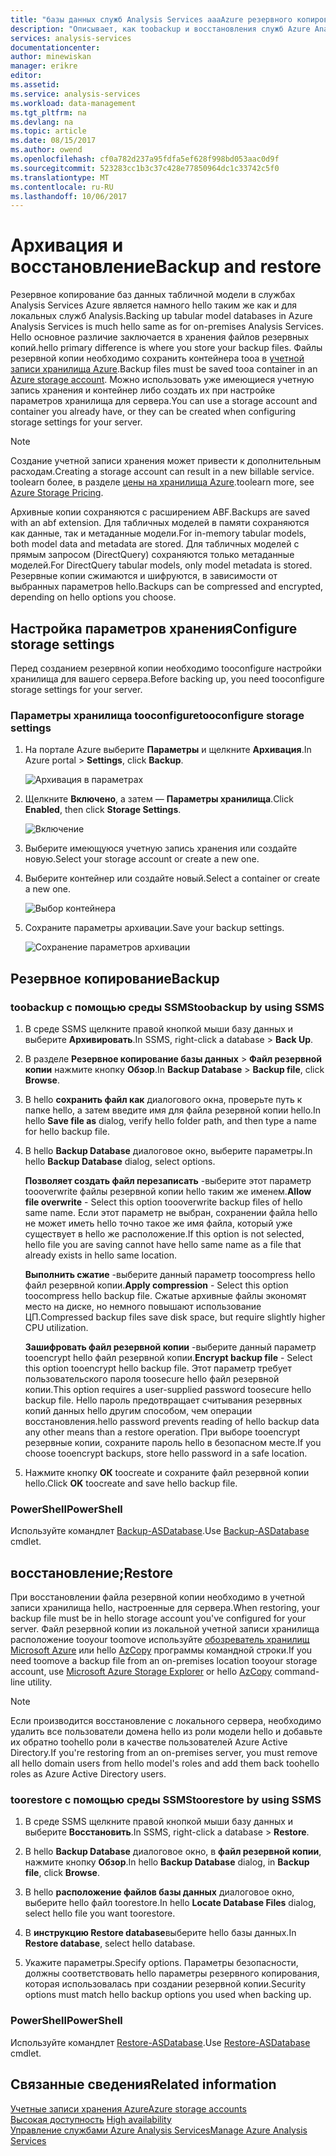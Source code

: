 ```yaml
---
title: "базы данных служб Analysis Services aaaAzure резервного копирования и восстановления | Документы Microsoft"
description: "Описывает, как toobackup и восстановления служб Azure Analysis Services базы данных."
services: analysis-services
documentationcenter: 
author: minewiskan
manager: erikre
editor: 
ms.assetid: 
ms.service: analysis-services
ms.workload: data-management
ms.tgt_pltfrm: na
ms.devlang: na
ms.topic: article
ms.date: 08/15/2017
ms.author: owend
ms.openlocfilehash: cf0a782d237a95fdfa5ef628f998bd053aac0d9f
ms.sourcegitcommit: 523283cc1b3c37c428e77850964dc1c33742c5f0
ms.translationtype: MT
ms.contentlocale: ru-RU
ms.lasthandoff: 10/06/2017
---
```

# <a name="backup-and-restore"></a><span data-ttu-id="c6d85-103">Архивация и восстановление</span><span class="sxs-lookup"><span data-stu-id="c6d85-103">Backup and restore</span></span>

<span data-ttu-id="c6d85-104">Резервное копирование баз данных табличной модели в службах Analysis Services Azure является намного hello таким же как и для локальных служб Analysis.</span><span class="sxs-lookup"><span data-stu-id="c6d85-104">Backing up tabular model databases in Azure Analysis Services is much hello same as for on-premises Analysis Services.</span></span> <span data-ttu-id="c6d85-105">Hello основное различие заключается в хранения файлов резервных копий.</span><span class="sxs-lookup"><span data-stu-id="c6d85-105">hello primary difference is where you store your backup files.</span></span> <span data-ttu-id="c6d85-106">Файлы резервной копии необходимо сохранить контейнера tooa в [учетной записи хранилища Azure](../storage/common/storage-create-storage-account.md).</span><span class="sxs-lookup"><span data-stu-id="c6d85-106">Backup files must be saved tooa container in an [Azure storage account](../storage/common/storage-create-storage-account.md).</span></span> <span data-ttu-id="c6d85-107">Можно использовать уже имеющиеся учетную запись хранения и контейнер либо создать их при настройке параметров хранилища для сервера.</span><span class="sxs-lookup"><span data-stu-id="c6d85-107">You can use a storage account and container you already have, or they can be created when configuring storage settings for your server.</span></span>

> [!NOTE]
> <span data-ttu-id="c6d85-108">Создание учетной записи хранения может привести к дополнительным расходам.</span><span class="sxs-lookup"><span data-stu-id="c6d85-108">Creating a storage account can result in a new billable service.</span></span> <span data-ttu-id="c6d85-109">toolearn более, в разделе [цены на хранилища Azure](https://azure.microsoft.com/pricing/details/storage/blobs/).</span><span class="sxs-lookup"><span data-stu-id="c6d85-109">toolearn more, see [Azure Storage Pricing](https://azure.microsoft.com/pricing/details/storage/blobs/).</span></span>
> 
> 

<span data-ttu-id="c6d85-110">Архивные копии сохраняются с расширением ABF.</span><span class="sxs-lookup"><span data-stu-id="c6d85-110">Backups are saved with an abf extension.</span></span> <span data-ttu-id="c6d85-111">Для табличных моделей в памяти сохраняются как данные, так и метаданные модели.</span><span class="sxs-lookup"><span data-stu-id="c6d85-111">For in-memory tabular models, both model data and metadata are stored.</span></span> <span data-ttu-id="c6d85-112">Для табличных моделей с прямым запросом (DirectQuery) сохраняются только метаданные моделей.</span><span class="sxs-lookup"><span data-stu-id="c6d85-112">For DirectQuery tabular models, only model metadata is stored.</span></span> <span data-ttu-id="c6d85-113">Резервные копии сжимаются и шифруются, в зависимости от выбранных параметров hello.</span><span class="sxs-lookup"><span data-stu-id="c6d85-113">Backups can be compressed and encrypted, depending on hello options you choose.</span></span> 



## <a name="configure-storage-settings"></a><span data-ttu-id="c6d85-114">Настройка параметров хранения</span><span class="sxs-lookup"><span data-stu-id="c6d85-114">Configure storage settings</span></span>
<span data-ttu-id="c6d85-115">Перед созданием резервной копии необходимо tooconfigure настройки хранилища для вашего сервера.</span><span class="sxs-lookup"><span data-stu-id="c6d85-115">Before backing up, you need tooconfigure storage settings for your server.</span></span>


### <a name="tooconfigure-storage-settings"></a><span data-ttu-id="c6d85-116">Параметры хранилища tooconfigure</span><span class="sxs-lookup"><span data-stu-id="c6d85-116">tooconfigure storage settings</span></span>
1.  <span data-ttu-id="c6d85-117">На портале Azure выберите **Параметры** и щелкните **Архивация**.</span><span class="sxs-lookup"><span data-stu-id="c6d85-117">In Azure portal > **Settings**, click **Backup**.</span></span>

    ![Архивация в параметрах](./media/analysis-services-backup/aas-backup-backups.png)

2.  <span data-ttu-id="c6d85-119">Щелкните **Включено**, а затем — **Параметры хранилища**.</span><span class="sxs-lookup"><span data-stu-id="c6d85-119">Click **Enabled**, then click **Storage Settings**.</span></span>

    ![Включение](./media/analysis-services-backup/aas-backup-enable.png)

3. <span data-ttu-id="c6d85-121">Выберите имеющуюся учетную запись хранения или создайте новую.</span><span class="sxs-lookup"><span data-stu-id="c6d85-121">Select your storage account or create a new one.</span></span>

4. <span data-ttu-id="c6d85-122">Выберите контейнер или создайте новый.</span><span class="sxs-lookup"><span data-stu-id="c6d85-122">Select a container or create a new one.</span></span>

    ![Выбор контейнера](./media/analysis-services-backup/aas-backup-container.png)

5. <span data-ttu-id="c6d85-124">Сохраните параметры архивации.</span><span class="sxs-lookup"><span data-stu-id="c6d85-124">Save your backup settings.</span></span>

    ![Сохранение параметров архивации](./media/analysis-services-backup/aas-backup-save.png)

## <a name="backup"></a><span data-ttu-id="c6d85-126">Резервное копирование</span><span class="sxs-lookup"><span data-stu-id="c6d85-126">Backup</span></span>

### <a name="toobackup-by-using-ssms"></a><span data-ttu-id="c6d85-127">toobackup с помощью среды SSMS</span><span class="sxs-lookup"><span data-stu-id="c6d85-127">toobackup by using SSMS</span></span>

1. <span data-ttu-id="c6d85-128">В среде SSMS щелкните правой кнопкой мыши базу данных и выберите **Архивировать**.</span><span class="sxs-lookup"><span data-stu-id="c6d85-128">In SSMS, right-click a database > **Back Up**.</span></span>

2. <span data-ttu-id="c6d85-129">В разделе **Резервное копирование базы данных** > **Файл резервной копии** нажмите кнопку **Обзор**.</span><span class="sxs-lookup"><span data-stu-id="c6d85-129">In **Backup Database** > **Backup file**, click **Browse**.</span></span>

3. <span data-ttu-id="c6d85-130">В hello **сохранить файл как** диалогового окна, проверьте путь к папке hello, а затем введите имя для файла резервной копии hello.</span><span class="sxs-lookup"><span data-stu-id="c6d85-130">In hello **Save file as** dialog, verify hello folder path, and then type a name for hello backup file.</span></span> 

4. <span data-ttu-id="c6d85-131">В hello **Backup Database** диалоговое окно, выберите параметры.</span><span class="sxs-lookup"><span data-stu-id="c6d85-131">In hello **Backup Database** dialog, select options.</span></span>

    <span data-ttu-id="c6d85-132">**Позволяет создать файл перезаписать** -выберите этот параметр toooverwrite файлы резервной копии hello таким же именем.</span><span class="sxs-lookup"><span data-stu-id="c6d85-132">**Allow file overwrite** - Select this option toooverwrite backup files of hello same name.</span></span> <span data-ttu-id="c6d85-133">Если этот параметр не выбран, сохранении файла hello не может иметь hello точно такое же имя файла, который уже существует в hello же расположение.</span><span class="sxs-lookup"><span data-stu-id="c6d85-133">If this option is not selected, hello file you are saving cannot have hello same name as a file that already exists in hello same location.</span></span>

    <span data-ttu-id="c6d85-134">**Выполнить сжатие** -выберите данный параметр toocompress hello файл резервной копии.</span><span class="sxs-lookup"><span data-stu-id="c6d85-134">**Apply compression** - Select this option toocompress hello backup file.</span></span> <span data-ttu-id="c6d85-135">Сжатые архивные файлы экономят место на диске, но немного повышают использование ЦП.</span><span class="sxs-lookup"><span data-stu-id="c6d85-135">Compressed backup files save disk space, but require slightly higher CPU utilization.</span></span> 

    <span data-ttu-id="c6d85-136">**Зашифровать файл резервной копии** -выберите данный параметр tooencrypt hello файл резервной копии.</span><span class="sxs-lookup"><span data-stu-id="c6d85-136">**Encrypt backup file** - Select this option tooencrypt hello backup file.</span></span> <span data-ttu-id="c6d85-137">Этот параметр требует пользовательского пароля toosecure hello файл резервной копии.</span><span class="sxs-lookup"><span data-stu-id="c6d85-137">This option requires a user-supplied password toosecure hello backup file.</span></span> <span data-ttu-id="c6d85-138">Hello пароль предотвращает считывания резервных копий данных hello другим способом, чем операции восстановления.</span><span class="sxs-lookup"><span data-stu-id="c6d85-138">hello password prevents reading of hello backup data any other means than a restore operation.</span></span> <span data-ttu-id="c6d85-139">При выборе tooencrypt резервные копии, сохраните пароль hello в безопасном месте.</span><span class="sxs-lookup"><span data-stu-id="c6d85-139">If you choose tooencrypt backups, store hello password in a safe location.</span></span>

5. <span data-ttu-id="c6d85-140">Нажмите кнопку **ОК** toocreate и сохраните файл резервной копии hello.</span><span class="sxs-lookup"><span data-stu-id="c6d85-140">Click **OK** toocreate and save hello backup file.</span></span>


### <a name="powershell"></a><span data-ttu-id="c6d85-141">PowerShell</span><span class="sxs-lookup"><span data-stu-id="c6d85-141">PowerShell</span></span>
<span data-ttu-id="c6d85-142">Используйте командлет [Backup-ASDatabase](https://docs.microsoft.com/sql/analysis-services/powershell/backup-asdatabase-cmdlet).</span><span class="sxs-lookup"><span data-stu-id="c6d85-142">Use [Backup-ASDatabase](https://docs.microsoft.com/sql/analysis-services/powershell/backup-asdatabase-cmdlet) cmdlet.</span></span>

## <a name="restore"></a><span data-ttu-id="c6d85-143">восстановление;</span><span class="sxs-lookup"><span data-stu-id="c6d85-143">Restore</span></span>
<span data-ttu-id="c6d85-144">При восстановлении файла резервной копии необходимо в учетной записи хранилища hello, настроенные для сервера.</span><span class="sxs-lookup"><span data-stu-id="c6d85-144">When restoring, your backup file must be in hello storage account you've configured for your server.</span></span> <span data-ttu-id="c6d85-145">Файл резервной копии из локальной учетной записи хранилища расположение tooyour toomove используйте [обозреватель хранилищ Microsoft Azure](https://docs.microsoft.com/azure/vs-azure-tools-storage-manage-with-storage-explorer) или hello [AzCopy](../storage/common/storage-use-azcopy.md) программы командной строки.</span><span class="sxs-lookup"><span data-stu-id="c6d85-145">If you need toomove a backup file from an on-premises location tooyour storage account, use [Microsoft Azure Storage Explorer](https://docs.microsoft.com/azure/vs-azure-tools-storage-manage-with-storage-explorer) or hello [AzCopy](../storage/common/storage-use-azcopy.md) command-line utility.</span></span> 



> [!NOTE]
> <span data-ttu-id="c6d85-146">Если производится восстановление с локального сервера, необходимо удалить все пользователи домена hello из роли модели hello и добавьте их обратно toohello роли в качестве пользователей Azure Active Directory.</span><span class="sxs-lookup"><span data-stu-id="c6d85-146">If you're restoring from an on-premises server, you must remove all hello domain users from hello model's roles and add them back toohello roles as Azure Active Directory users.</span></span>
> 
> 

### <a name="toorestore-by-using-ssms"></a><span data-ttu-id="c6d85-147">toorestore с помощью среды SSMS</span><span class="sxs-lookup"><span data-stu-id="c6d85-147">toorestore by using SSMS</span></span>

1. <span data-ttu-id="c6d85-148">В среде SSMS щелкните правой кнопкой мыши базу данных и выберите **Восстановить**.</span><span class="sxs-lookup"><span data-stu-id="c6d85-148">In SSMS, right-click a database > **Restore**.</span></span>

2. <span data-ttu-id="c6d85-149">В hello **Backup Database** диалоговое окно, в **файл резервной копии**, нажмите кнопку **Обзор**.</span><span class="sxs-lookup"><span data-stu-id="c6d85-149">In hello **Backup Database** dialog, in **Backup file**, click **Browse**.</span></span>

3. <span data-ttu-id="c6d85-150">В hello **расположение файлов базы данных** диалоговое окно, выберите hello файл toorestore.</span><span class="sxs-lookup"><span data-stu-id="c6d85-150">In hello **Locate Database Files** dialog, select hello file you want toorestore.</span></span>

4. <span data-ttu-id="c6d85-151">В **инструкцию Restore database**выберите hello базы данных.</span><span class="sxs-lookup"><span data-stu-id="c6d85-151">In **Restore database**, select hello database.</span></span>

5. <span data-ttu-id="c6d85-152">Укажите параметры.</span><span class="sxs-lookup"><span data-stu-id="c6d85-152">Specify options.</span></span> <span data-ttu-id="c6d85-153">Параметры безопасности, должны соответствовать hello параметры резервного копирования, которая использовалась при создании резервной копии.</span><span class="sxs-lookup"><span data-stu-id="c6d85-153">Security options must match hello backup options you used when backing up.</span></span>


### <a name="powershell"></a><span data-ttu-id="c6d85-154">PowerShell</span><span class="sxs-lookup"><span data-stu-id="c6d85-154">PowerShell</span></span>

<span data-ttu-id="c6d85-155">Используйте командлет [Restore-ASDatabase](https://docs.microsoft.com/sql/analysis-services/powershell/restore-asdatabase-cmdlet).</span><span class="sxs-lookup"><span data-stu-id="c6d85-155">Use [Restore-ASDatabase](https://docs.microsoft.com/sql/analysis-services/powershell/restore-asdatabase-cmdlet) cmdlet.</span></span>


## <a name="related-information"></a><span data-ttu-id="c6d85-156">Связанные сведения</span><span class="sxs-lookup"><span data-stu-id="c6d85-156">Related information</span></span>

[<span data-ttu-id="c6d85-157">Учетные записи хранения Azure</span><span class="sxs-lookup"><span data-stu-id="c6d85-157">Azure storage accounts</span></span>](../storage/common/storage-create-storage-account.md)  
<span data-ttu-id="c6d85-158">[Высокая доступность](analysis-services-bcdr.md)   </span><span class="sxs-lookup"><span data-stu-id="c6d85-158">[High availability](analysis-services-bcdr.md)   </span></span>  
[<span data-ttu-id="c6d85-159">Управление службами Azure Analysis Services</span><span class="sxs-lookup"><span data-stu-id="c6d85-159">Manage Azure Analysis Services</span></span>](analysis-services-manage.md)
